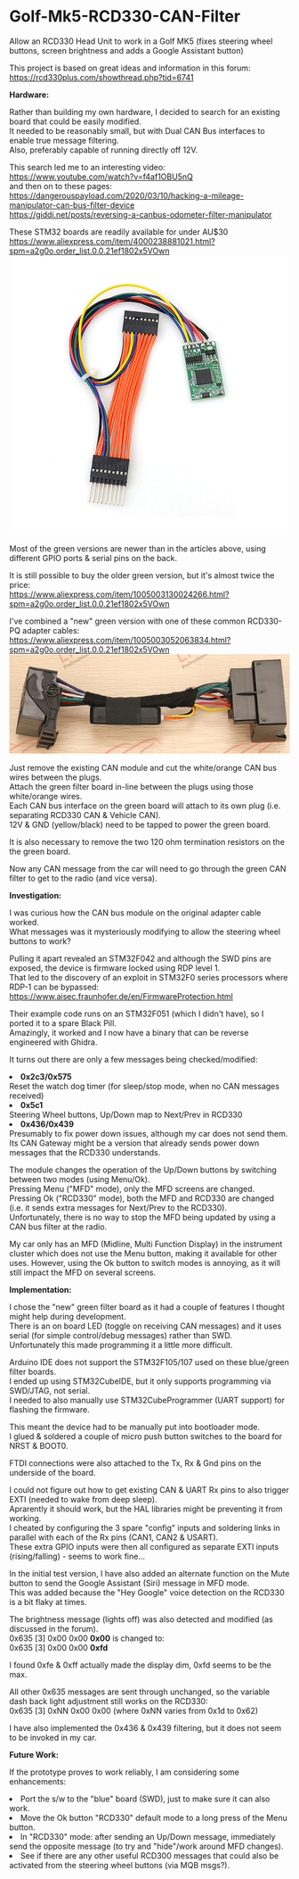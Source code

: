 # Golf-Mk5-RCD330-CAN-Filter
Allow an RCD330 Head Unit to work in a Golf MK5 (fixes steering wheel buttons, screen brightness and adds a Google Assistant button)

This project is based on great ideas and information in this forum:<BR>
https://rcd330plus.com/showthread.php?tid=6741

**Hardware:**

Rather than building my own hardware, I decided to search for an existing board that could be easily modified.<BR>
It needed to be reasonably small, but with Dual CAN Bus interfaces to enable true message filtering.<BR>
Also, preferably capable of running directly off 12V.

This search led me to an interesting video:<BR>
 https://www.youtube.com/watch?v=f4af1OBU5nQ<BR>
and then on to these pages:<BR>
 https://dangerouspayload.com/2020/03/10/hacking-a-mileage-manipulator-can-bus-filter-device<BR>
 https://giddi.net/posts/reversing-a-canbus-odometer-filter-manipulator

These STM32 boards are readily available for under AU$30<BR>
  https://www.aliexpress.com/item/4000238881021.html?spm=a2g0o.order_list.0.0.21ef1802x5VOwn<BR>
<IMG SRC="png/Dual CAN Filter - small.png">
	
Most of the green versions are newer than in the articles above, using different GPIO ports & serial pins on the back.

It is still possible to buy the older green version, but it's almost twice the price:<BR>
  https://www.aliexpress.com/item/1005003130024266.html?spm=a2g0o.order_list.0.0.21ef1802x5VOwn

I've combined a "new" green version with one of these common RCD330-PQ adapter cables:<BR>
  https://www.aliexpress.com/item/1005003052063834.html?spm=a2g0o.order_list.0.0.21ef1802x5VOwn
<IMG SRC="png/RCD330 CAN Adapter-small.png">
	
Just remove the existing CAN module and cut the white/orange CAN bus wires between the plugs.<BR>
Attach the green filter board in-line between the plugs using those white/orange wires.<BR>
Each CAN bus interface on the green board will attach to its own plug (i.e. separating RCD330 CAN & Vehicle CAN).<BR>
12V & GND (yellow/black) need to be tapped to power the green board.<BR>

It is also necessary to remove the two 120 ohm termination resistors on the the green board.

Now any CAN message from the car will need to go through the green CAN filter to get to the radio (and vice versa).


**Investigation:**

I was curious how the CAN bus module on the original adapter cable worked.<BR>
What messages was it mysteriously modifying to allow the steering wheel buttons to work?

Pulling it apart revealed an STM32F042 and although the SWD pins are exposed, the device is firmware locked using RDP level 1.<BR>
That led to the discovery of an exploit in STM32F0 series processors where RDP-1 can be bypassed:<BR>
https://www.aisec.fraunhofer.de/en/FirmwareProtection.html

Their example code runs on an STM32F051 (which I didn't have), so I ported it to a spare Black Pill.<BR>
Amazingly, it worked and I now have a binary that can be reverse engineered with Ghidra.

It turns out there are only a few messages being checked/modified:<BR>
<li><B>0x2c3/0x575</B><BR>Reset the watch dog timer (for sleep/stop mode, when no CAN messages received)<BR>
<li><B>0x5c1</B><BR>Steering Wheel buttons, Up/Down map to Next/Prev in RCD330<BR>
<li><B>0x436/0x439</B><BR>Presumably to fix power down issues, although my car does not send them.<BR>
Its CAN Gateway might be a version that already sends power down messages that the RCD330 understands.

The module changes the operation of the Up/Down buttons by switching between two modes (using Menu/Ok).<BR>
Pressing Menu ("MFD" mode), only the MFD screens are changed.<BR>
Pressing Ok ("RCD330" mode), both the MFD and RCD330 are changed (i.e. it sends extra messages for Next/Prev to the RCD330).<BR>
Unfortunately, there is no way to stop the MFD being updated by using a CAN bus filter at the radio.

My car only has an MFD (Midline, Multi Function Display) in the instrument cluster which does not use the Menu button, making it available for other uses.  However, using the Ok button to switch modes is annoying, as it will still impact the MFD on several screens.<BR>


**Implementation:**

I chose the "new" green filter board as it had a couple of features I thought might help during development.<BR>
There is an on board LED (toggle on receiving CAN messages) and it uses serial (for simple control/debug messages) rather than SWD.<BR>
Unfortunately this made programming it a little more difficult.<BR>

Arduino IDE does not support the STM32F105/107 used on these blue/green filter boards.<BR>
I ended up using STM32CubeIDE, but it only supports programming via SWD/JTAG, not serial.<BR>
I needed to also manually use STM32CubeProgrammer (UART support) for flashing the firmware.<BR>

This meant the device had to be manually put into bootloader mode.<BR>
I glued & soldered a couple of micro push button switches to the board for NRST & BOOT0.<BR>

FTDI connections were also attached to the Tx, Rx & Gnd pins on the underside of the board.<BR>

I could not figure out how to get existing CAN & UART Rx pins to also trigger EXTI (needed to wake from deep sleep).<BR>
Aprarently it should work, but the HAL libraries might be preventing it from working.<BR>
I cheated by configuring the 3 spare "config" inputs and soldering links in parallel with each of the Rx pins (CAN1, CAN2 & USART).<BR>
These extra GPIO inputs were then all configured as separate EXTI inputs (rising/falling) - seems to work fine...

In the initial test version, I have also added an alternate function on the Mute button to send the Google Assistant (Siri) message in MFD mode.<BR>
This was added because the "Hey Google" voice detection on the RCD330 is a bit flaky at times.

The brightness message (lights off) was also detected and modified (as discussed in the forum).<BR>
	0x635 [3] 0x00 0x00 <B>0x00</B> is changed to:<BR>
	0x635 [3] 0x00 0x00 <B>0xfd</B><BR>

I found 0xfe & 0xff actually made the display dim, 0xfd seems to be the max.

All other 0x635 messages are sent through unchanged, so the variable dash back light adjustment still works on the RCD330:<BR>
0x635 [3] 0xNN 0x00 0x00 (where 0xNN varies from 0x1d to 0x62)<BR>

I have also implemented the 0x436 & 0x439 filtering, but it does not seem to be invoked in my car.


**Future Work:**

If the prototype proves to work reliably, I am considering some enhancements:

<li>Port the s/w to the "blue" board (SWD), just to make sure it can also work.
<li>Move the Ok button "RCD330" default mode to a long press of the Menu button.
<li>In "RCD330" mode: after sending an Up/Down message, immediately send the opposite message (to try and "hide"/work around MFD changes).
<li>See if there are any other useful RCD300 messages that could also be activated from the steering wheel buttons (via MQB msgs?).
